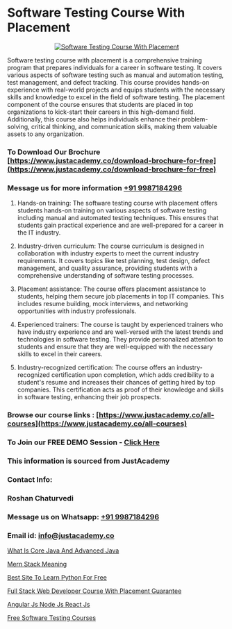 # Software Testing Course With Placement

<p align="center">
  <a href="https://justacademy.co/program-detail/software-testing">
    <img src="https://justacademy.co/storage2/program_images/1704700438.webp" alt="Software Testing Course With Placement">
  </a>
</p>


Software testing course with placement is a comprehensive training program that prepares individuals for a career in software testing. It covers various aspects of software testing such as manual and automation testing, test management, and defect tracking. This course provides hands-on experience with real-world projects and equips students with the necessary skills and knowledge to excel in the field of software testing. The placement component of the course ensures that students are placed in top organizations to kick-start their careers in this high-demand field. Additionally, this course also helps individuals enhance their problem-solving, critical thinking, and communication skills, making them valuable assets to any organization. 
### To Download Our Brochure [https://www.justacademy.co/download-brochure-for-free](https://www.justacademy.co/download-brochure-for-free)
### Message us for more information [+91 9987184296](https://api.whatsapp.com/send?phone=919987184296)
1) Hands-on training: The software testing course with placement offers students hands-on training on various aspects of software testing including manual and automated testing techniques. This ensures that students gain practical experience and are well-prepared for a career in the IT industry.

2) Industry-driven curriculum: The course curriculum is designed in collaboration with industry experts to meet the current industry requirements. It covers topics like test planning, test design, defect management, and quality assurance, providing students with a comprehensive understanding of software testing processes.

3) Placement assistance: The course offers placement assistance to students, helping them secure job placements in top IT companies. This includes resume building, mock interviews, and networking opportunities with industry professionals.

4) Experienced trainers: The course is taught by experienced trainers who have industry experience and are well-versed with the latest trends and technologies in software testing. They provide personalized attention to students and ensure that they are well-equipped with the necessary skills to excel in their careers.

5) Industry-recognized certification: The course offers an industry-recognized certification upon completion, which adds credibility to a student's resume and increases their chances of getting hired by top companies. This certification acts as proof of their knowledge and skills in software testing, enhancing their job prospects.

### Browse our course links : [https://www.justacademy.co/all-courses](https://www.justacademy.co/all-courses) 
### To Join our FREE DEMO Session - [Click Here](https://www.justacademy.co/register-for-course-demo)


### This information is sourced from JustAcademy
### Contact Info:
### Roshan Chaturvedi
### Message us on Whatsapp: [+91 9987184296](https://api.whatsapp.com/send?phone=919987184296)
### Email id: [info@justacademy.co](mailto:info@justacademy.co)
                
[What Is Core Java And Advanced Java](https://www.linkedin.com/pulse/what-core-java-advanced-software-training-mountain-view-mgzue?trackingId=mGUOkcbDU1gr62IqkIAK%2Bg%3D%3D&lipi=urn%3Ali%3Apage%3Ad_flagship3_company_admin%3BRmRTtwAISLyMmFqcBdL04g%3D%3D)

[Mern Stack Meaning](https://www.linkedin.com/pulse/mern-stack-meaning-justacademy-berlin-mmn7c/)

[Best Site To Learn Python For Free](https://medium.com/@ranepooja/best-site-to-learn-python-for-free-a4fba96bb816)

[Full Stack Web Developer Course With Placement Guarantee](https://medium.com/@sagarawat89/full-stack-web-developer-course-with-placement-guarantee-c6fb1eea7c0f)

[Angular Js Node Js React Js](https://justacademyin.github.io/Articles/Angular-Js-Node-Js-React-Js)

[Free Software Testing Courses](https://justacademyin.github.io/Articles/Free-Software-Testing-Courses)

